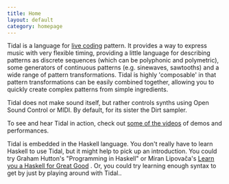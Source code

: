 ```yaml
---
title: Home
layout: default
category: homepage
---
```


Tidal is a language for [live coding](http://toplap.org/) pattern. It
provides a way to express music with very flexible timing, providing a
little language for describing patterns as discrete sequences (which
can be polyphonic and polymetric), some generators of continuous
patterns (e.g. sinewaves, sawtooths) and a wide range of pattern
transformations. Tidal is highly 'composable' in that pattern
transformations can be easily combined together, allowing you to
quickly create complex patterns from simple ingredients.

Tidal does not make sound itself, but rather controls synths using
Open Sound Control or MIDI. By default, for its sister the Dirt
sampler.

To see and hear Tidal in action, check out
[some of the videos](http://tidal.lurk.org/videos.html) of demos and
performances.

Tidal is embedded in the Haskell language. You don't really have to
learn Haskell to use Tidal, but it might help to pick up an
introduction. You could try Graham Hutton's "Programming in Haskell"
or Miran Lipovača's
[Learn you a Haskell for Great Good](http://learnyouahaskell.com/
"which has a free online version") . Or, you could try learning enough
syntax to get by just by playing around with Tidal..
